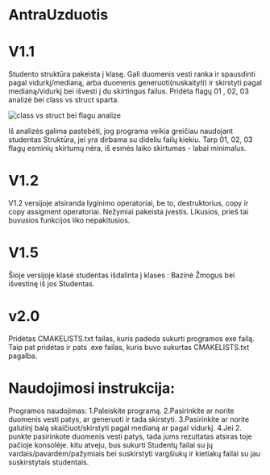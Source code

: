 # AntraUzduotis

# V1.1 

Studento struktūra pakeista į klasę. Gali duomenis vesti ranka ir spausdinti pagal vidurkį/medianą, arba duomenis generuoti(nuskaityti) ir skirstyti pagal medianą/vidurkį bei išvesti į du skirtingus failus. Pridėta flagų 01 , 02, 03 analizė bei class vs struct sparta.

![class vs struct bei flagu analize](https://user-images.githubusercontent.com/91029531/150146479-3eb86a4c-e5c2-4079-a2ce-4603c7fd4be4.png)

Iš analizės galima pastebėti, jog programa veikia greičiau naudojant studentas Struktūra, jei yra dirbama su dideliu failų kiekiu.
Tarp 01, 02, 03 flagų esminių skirtumų nėra, iš esmės laiko skirtumas - labai minimalus.



# V1.2

V1.2 versijoje atsiranda lyginimo operatoriai, be to, destruktorius, copy ir copy assigment operatoriai. Nežymiai pakeista įvestis.
Likusios, prieš tai buvusios funkcijos liko nepakitusios.



# V1.5 

Šioje versijoje klasė studentas išdalinta į klases : Bazinė Žmogus bei išvestinę iš jos Studentas.

# v2.0

Pridėtas CMAKELISTS.txt failas, kuris padeda sukurti programos exe failą. Taip pat pridėtas ir pats .exe failas, kuris buvo sukurtas CMAKELISTS.txt pagalba.

# Naudojimosi instrukcija:

Programos naudojimas:
1.Paleiskite programą.
2.Pasirinkite ar norite duomenis vesti patys, ar generuoti ir tada skirstyti.
3.Pasirinkite ar norite galutinį balą skaičiuot/skirstyti pagal medianą ar pagal vidurkį.
4.Jei 2. punkte pasirinkote duomenis vesti patys, tada jums rezultatas atsiras toje pačioje konsolėje.
kitu atveju, bus sukurti Studentų failai su jų vardais/pavardėm/pažymiais bei suskirstyti vargšiukų ir kietiakų failai
su jau suskirstytais studentais.
